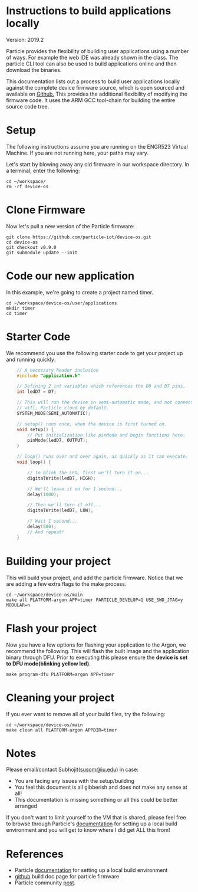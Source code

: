 # Instructions to build applications locally

Version: 2019.2  

Particle provides the flexibility of building user applications using
a number of ways. For example the web IDE was already shown in the
class. The particle CLI tool can also be used to build applications
online and then download the binaries.

This documentation lists out a process to build user applications
locally against the complete device firmware source, which is open
sourced and available on [Github.](https://github.com/particle-iot/device-os) This provides the additional
flexibility of modifying the firmware code. It uses the ARM GCC
tool-chain for building the entire source code tree.


<a id="orgc331188"></a>

# Setup

The following instructions assume you are running on the ENGR523 Virtual Machine.  If you are not running here, your paths may vary. 

Let's start by blowing away any old firmware in our workspace directory.  In a terminal, enter the following:

    cd ~/workspace/
    rm -rf device-os

# Clone Firmware

Now let's pull a new version of the Particle firmware:

    git clone https://github.com/particle-iot/device-os.git
    cd device-os
    git checkout v0.9.0
    git submodule update --init

# Code our new application

In this example, we're going to create a project named timer.

    cd ~/workspace/device-os/user/applications
    mkdir timer
    cd timer

# Starter Code

We recommend you use the following starter code to get your project up and running quickly: 

```c++
    // A necessary header inclusion
    #include "application.h" 

    // Defining 2 int variables which references the D0 and D7 pins.
    int ledD7 = D7;

    // This will run the device in semi-automatic mode, and not connect to the
    // wifi, Particle cloud by default.
    SYSTEM_MODE(SEMI_AUTOMATIC);

    // setup() runs once, when the device is first turned on.
    void setup() {
        // Put initialization like pinMode and begin functions here.
        pinMode(ledD7, OUTPUT);
    }

    // loop() runs over and over again, as quickly as it can execute.
    void loop() {

        // To blink the LED, first we'll turn it on...
        digitalWrite(ledD7, HIGH);

        // We'll leave it on for 1 second...
        delay(1000);

        // Then we'll turn it off...
        digitalWrite(ledD7, LOW);

        // Wait 1 second...
        delay(500);
        // And repeat!
    }
```

# Building your project

This will build your project, and add the particle firmware.  Notice that we are adding a few extra flags to the make process.  

    cd ~/workspace/device-os/main
    make all PLATFORM-argon APP=timer PARTICLE_DEVELOP=1 USE_SWD_JTAG=y MODULAR=n

# Flash your project

Now you have a few options for flashing your application to the Argon, we
recommend the following.  This will flash the built image and the application
binary through DFU. Prior to executing this please ensure the **device is set
to DFU mode(blinking yellow led)**.

    make program-dfu PLATFORM=argon APP=timer 

# Cleaning your project

If you ever want to remove all of your build files, try the following:

    cd ~/workspace/device-os/main
    make clean all PLATFORM-argon APPDIR=timer

# Notes

Please email/contact Subhojit(susom@iu.edu) in case:

-   You are facing any issues with the setup/building
-   You feel this document is all gibberish and does not make any sense at all!
-   This documentation is missing something or all this could be better arranged

If you don't want to limit yourself to the VM that is shared, please
feel free to browse through Particle's [documentation](https://docs.particle.io/support/particle-tools-faq/local-build/) for setting up
a local build environment and you will get to know where I did get
ALL this from!


<a id="org434c676"></a>

# References

-   Particle [documentation](https://docs.particle.io/support/particle-tools-faq/local-build/) for setting up a local build environment
-   [github](https://github.com/particle-iot/device-os/blob/v0.8.0-rc.27/docs/build.md#quick-start) build doc page for particle firmware
-   Particle community [post](https://community.particle.io/t/locally-building-firmware-for-the-argon-and-xenon-boards/46765).

